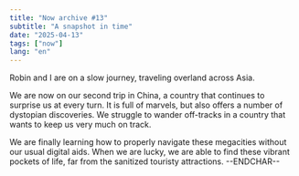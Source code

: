 ```yaml
---
title: "Now archive #13"
subtitle: "A snapshot in time"
date: "2025-04-13"
tags: ["now"]
lang: "en"
---
```


Robin and I are on a slow journey, traveling overland across Asia.

We are now on our second trip in China, a country that continues to surprise us at every turn. It is full of marvels, but also offers a number of dystopian discoveries. We struggle to wander off-tracks in a country that wants to keep us very much on track.

We are finally learning how to properly navigate these megacities without our usual digital aids. When we are lucky, we are able to find these vibrant pockets of life, far from the sanitized touristy attractions. --ENDCHAR--
